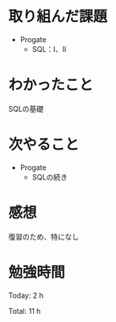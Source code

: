 # 取り組んだ課題

* Progate
  * SQL：Ⅰ、Ⅱ

# わかったこと

SQLの基礎

# 次やること

* Progate
  * SQLの続き

# 感想

復習のため、特になし

# 勉強時間

Today: 2 h

Total: 11 h